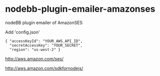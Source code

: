 nodebb-plugin-emailer-amazonses
===============================

nodeBB plugin emailer of AmazonSES

Add 'config.json'

```
{ "accessKeyId": "YOUR_AWS_API_ID",
  "secretAccessKey": "YOUR_SECRET",
  "region": "us-west-2" }
```

http://aws.amazon.com/ses/

http://aws.amazon.com/sdkfornodejs/




